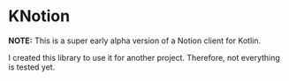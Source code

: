 # KNotion

**NOTE:** This is a super early alpha version of a Notion client for Kotlin.

I created this library to use it for another project. Therefore, not everything is tested yet.